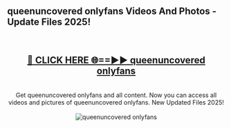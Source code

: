 <h2>queenuncovered onlyfans Videos And Photos - Update Files 2025!</h2>
<br>
<div align="center">
<h2><a href="https://linkcuts.com/hfmhzwbr" rel="nofollow">🔴 CLICK HERE 🌐==►► queenuncovered onlyfans</a></h2>
<br>
Get queenuncovered onlyfans and all content. Now you can access all videos and pictures of queenuncovered onlyfans. New Updated Files 2025!
<br>
<br>
<a href="https://linkcuts.com/hfmhzwbr" rel="nofollow" data-target="animated-image.originalLink"><img src="https://i.ibb.co.com/WyWwxjT/player-gif2.gif" alt="queenuncovered onlyfans" style="max-width: 100%; display: inline-block;" data-target="animated-image.originalImage"></a>
</div>
<br>